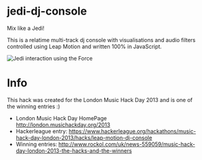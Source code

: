 jedi-dj-console
========================

Mix like a Jedi!

This is a relatime multi-track dj console with visualisations and audio filters controlled using Leap Motion and written 100% in JavaScript.

![Jedi interaction using the Force](https://farm6.staticflickr.com/5488/11274607023_d4443fded6_c.jpg)

# Info
This hack was created for the London Music Hack Day 2013 and is one of the winning entries :)
- London Music Hack Day HomePage http://london.musichackday.org/2013
- Hackerleague entry: https://www.hackerleague.org/hackathons/music-hack-day-london-2013/hacks/leap-motion-dj-console
- Winning entries: http://www.rockol.com/uk/news-559059/music-hack-day-london-2013-the-hacks-and-the-winners
